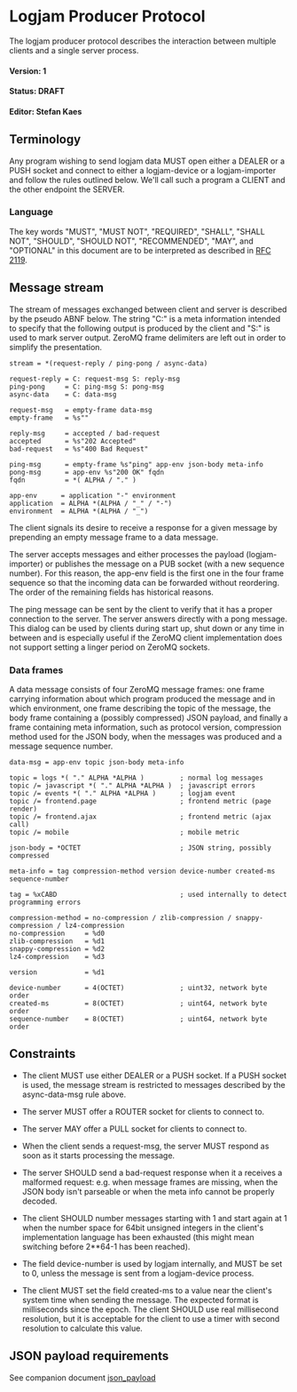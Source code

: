 # Logjam Producer Protocol

The logjam producer protocol describes the interaction between
multiple clients and a single server process.

#### Version: 1
#### Status: DRAFT
#### Editor: Stefan Kaes

## Terminology

Any program wishing to send logjam data MUST open either a DEALER or a
PUSH socket and connect to either a logjam-device or a logjam-importer
and follow the rules outlined below. We'll call such a program a
CLIENT and the other endpoint the SERVER.

### Language

The key words "MUST", "MUST NOT", "REQUIRED", "SHALL", "SHALL NOT",
"SHOULD", "SHOULD NOT", "RECOMMENDED", "MAY", and "OPTIONAL" in this
document are to be interpreted as described in
[RFC 2119](https://tools.ietf.org/html/rfc2119).



## Message stream

The stream of messages exchanged between client and server is
described by the pseudo ABNF below. The string "C:" is a meta
information intended to specify that the following output is produced
by the client and "S:" is used to mark server output. ZeroMQ frame
delimiters are left out in order to simplify the presentation.

```abnf
stream = *(request-reply / ping-pong / async-data)

request-reply = C: request-msg S: reply-msg
ping-pong     = C: ping-msg S: pong-msg
async-data    = C: data-msg

request-msg   = empty-frame data-msg
empty-frame   = %s""

reply-msg     = accepted / bad-request
accepted      = %s"202 Accepted"
bad-request   = %s"400 Bad Request"

ping-msg      = empty-frame %s"ping" app-env json-body meta-info
pong-msg      = app-env %s"200 OK" fqdn
fqdn          = *( ALPHA / "." )

app-env      = application "-" environment
application  = ALPHA *(ALPHA / "_" / "-")
environment  = ALPHA *(ALPHA / "_")
```

The client signals its desire to receive a response for a given
message by prepending an empty message frame to a data message.

The server accepts messages and either processes the payload
(logjam-importer) or publishes the message on a PUB socket (with a new
sequence number). For this reason, the app-env field is the first one
in the four frame sequence so that the incoming data can be forwarded
without reordering. The order of the remaining fields has historical
reasons.

The ping message can be sent by the client to verify that it has a
proper connection to the server. The server answers directly with a
pong message. This dialog can be used by clients during start up, shut
down or any time in between and is especially useful if the ZeroMQ
client implementation does not support setting a linger period on
ZeroMQ sockets.


### Data frames

A data message consists of four ZeroMQ message frames: one frame
carrying information about which program produced the message and in
which environment, one frame describing the topic of the message, the
body frame containing a (possibly compressed) JSON payload, and
finally a frame containing meta information, such as protocol version,
compression method used for the JSON body, when the messages was
produced and a message sequence number.

```abnf
data-msg = app-env topic json-body meta-info

topic = logs *( "." ALPHA *ALPHA )         ; normal log messages
topic /= javascript *( "." ALPHA *ALPHA )  ; javascript errors
topic /= events *( "." ALPHA *ALPHA )      ; logjam event
topic /= frontend.page                     ; frontend metric (page render)
topic /= frontend.ajax                     ; frontend metric (ajax call)
topic /= mobile                            ; mobile metric

json-body = *OCTET                         ; JSON string, possibly compressed

meta-info = tag compression-method version device-number created-ms sequence-number

tag = %xCABD                               ; used internally to detect programming errors

compression-method = no-compression / zlib-compression / snappy-compression / lz4-compression
no-compression     = %d0
zlib-compression   = %d1
snappy-compression = %d2
lz4-compression    = %d3

version            = %d1

device-number      = 4(OCTET)              ; uint32, network byte order
created-ms         = 8(OCTET)              ; uint64, network byte order
sequence-number    = 8(OCTET)              ; uint64, network byte order
```

## Constraints

* The client MUST use either DEALER or a PUSH socket. If a PUSH socket
  is used, the message stream is restricted to messages described by
  the async-data-msg rule above.

* The server MUST offer a ROUTER socket for clients to connect to.

* The server MAY offer a PULL socket for clients to connect to.

* When the client sends a request-msg, the server MUST respond as soon
  as it starts processing the message.

* The server SHOULD send a bad-request response when it a receives a
  malformed request: e.g. when message frames are missing, when the
  JSON body isn't parseable or when the meta info cannot be properly
  decoded.

* The client SHOULD number messages starting with 1 and start again at 1
  when the number space for 64bit unsigned integers in the client's
  implementation language has been exhausted (this might mean switching
  before 2**64-1 has been reached).

* The field device-number is used by logjam internally, and MUST be
  set to 0, unless the message is sent from a logjam-device process.

* The client MUST set the field created-ms to a value near the
  client's system time when sending the message. The expected format
  is milliseconds since the epoch. The client SHOULD use real
  millisecond resolution, but it is acceptable for the client to use a
  timer with second resolution to calculate this value.

## JSON payload requirements

See companion document [json_payload](json_payload.md)
